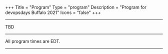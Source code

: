 +++
Title = "Program"
Type = "program"
Description = "Program for devopsdays Buffalo 2021"
Icons = "false"
+++

<div class = "row">
  <div class = "col">
    <hr />
    TBD
    <!-- If Open Space is new to you, you may be interested in <a href="/pages/open-space-format">more details about Open Space</a>. -->
    <hr />
    All program times are EDT.
    <hr />
  </div>
</div>
